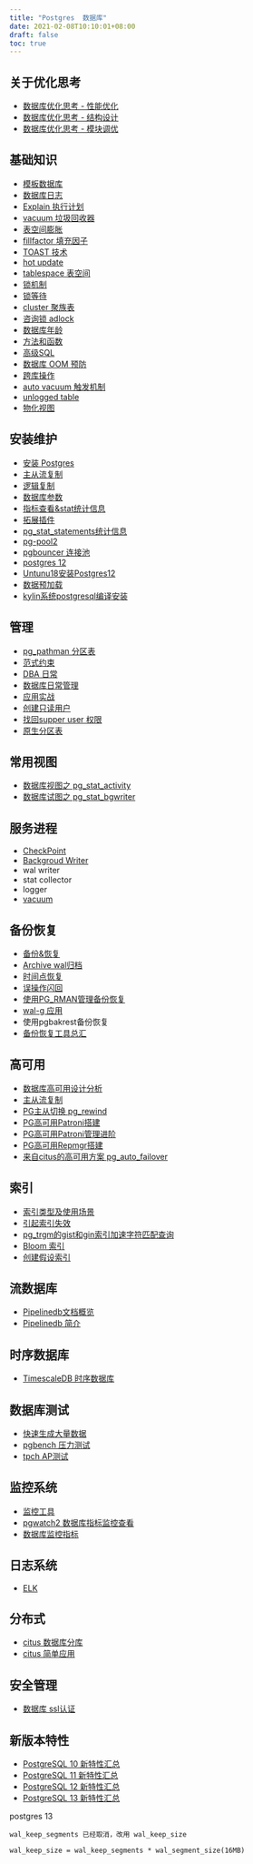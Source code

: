 ```yaml
---
title: "Postgres  数据库"
date: 2021-02-08T10:10:01+08:00
draft: false
toc: true
---
```



## 关于优化思考

- [数据库优化思考 - 性能优化](/postgres/thinking_in_db_performance)
- [数据库优化思考 - 结构设计](/postgres/thinking_in_db_fd)
- [数据库优化思考 - 模块调优](/postgres/thinking_in_db_tune)

## 基础知识

- [模板数据库](/postgres/template)
- [数据库日志](/postgres/log)
- [Explain 执行计划](/postgres/explain)
- [vacuum 垃圾回收器](/postgres/vacuum)
- [表空间膨胀](/postgres/pgstattuple)
- [fillfactor 填充因子](/postgres/fillfactor)
- [TOAST 技术](/postgres/toast)
- [hot update](/postgres/hotupdate)
- [tablespace 表空间](/postgres/tablespace)
- [锁机制](/postgres/pg_lock)
- [锁等待](/postgres/lock_wait)
- [cluster 聚族表](/postgres/cluster)
- [咨询锁 adlock](/postgres/adlock)
- [数据库年龄](/postgres/pgage)
- [方法和函数](/postgres/functionsandoperators)
- [高级SQL](/postgres/high_level_sql)
- [数据库 OOM 预防](/postgres/oom)
- [跨库操作](/postgres/pg_fdw)
- [auto vacuum 触发机制](/postgres/auto_vacuum_trigger)
- [unlogged table](/postgres/unlogged_table)
- [物化视图](/postgres/materialized)

## 安装维护

- [安装 Postgres](/postgres/install01)
- [主从流复制](/postgres/replication01)
- [逻辑复制](/postgres/logical-replication)
- [数据库参数](/postgres/params)
- [指标查看&stat统计信息](/postgres/stat)
- [拓展插件](/postgres/extention)
- [pg_stat_statements统计信息](/postgres/pg_stat_statements)
- [pg-pool2](/postgres/pgpool2)
- [pgbouncer 连接池](/postgres/pgbouncer)
- [postgres 12](/postgres/postgres12)
- [Untunu18安装Postgres12](/postgres/install02)
- [数据预加载](/postgres/pg_prewarm)
- [kylin系统postgresql编译安装](/postgres/compile_kylin)

## 管理

- [pg_pathman 分区表](/postgres/pg_pathman)
- [范式约束](/postgres/normal-form)
- [DBA 日常](/postgres/dba)
- [数据库日常管理](/postgres/daily_management)
- [应用实战](/postgres/awsome-postgres)
- [创建只读用户](/postgres/readonly)
- [找回supper user 权限](/postgres/reback_supper_user)
- [原生分区表](/postgres/partition)

## 常用视图

- [数据库视图之 pg_stat_activity](/postgres/view_pg_stat_activity)
- [数据库试图之 pg_stat_bgwriter](/postgres/view_pg_stat_bgwriter)

## 服务进程

- [CheckPoint](/postgres/checkpoint)
- [Backgroud Writer](/postgres/bgwriter)
- wal writer
- stat collector
- logger 
- [vacuum](/postgres/vacuum)  

## 备份恢复

- [备份&恢复](/postgres/backup_restore)
- [Archive wal归档](/postgres/archive)
- [时间点恢复](/postgres/pitr)
- [误操作闪回](/postgres/reback)
- [使用PG_RMAN管理备份恢复](/postgres/pg_rman)
- [wal-g 应用](/postgres/wal-g)
- 使用pgbakrest备份恢复
- [备份恢复工具总汇](https://wiki.postgresql.org/wiki/Binary_Replication_Tools)

## 高可用

- [数据库高可用设计分析](/postgres/ha_fd)
- [主从流复制](/postgres/replication01)
- [PG主从切换 pg_rewind](/postgres/pg_rewind)
- [PG高可用Patroni搭建](/postgres/patroni)
- [PG高可用Patroni管理进阶](/postgres/patroni02)
- [PG高可用Repmgr搭建](/postgres/repmgr)
- [来自citus的高可用方案 pg_auto_failover ](https://github.com/citusdata/pg_auto_failover)

## 索引

- [索引类型及使用场景](/postgres/index01)
- [引起索引失效](/postgres/index-invalid)
- [pg_trgm的gist和gin索引加速字符匹配查询](/postgres/pg_trgm)
- [Bloom 索引](/postgres/index-bloom)
- [创建假设索引](https://github.com/HypoPG/hypopg)

## 流数据库

- [Pipelinedb文档概览](/postgres/pipelinedb01)
- [Pipelinedb 简介](/postgres/pipelinedb02)

## 时序数据库

- [TimescaleDB 时序数据库](/postgres/timescaledb)

## 数据库测试

- [快速生成大量数据](/postgres/insert01)
- [pgbench 压力测试](/postgres/pgbench)
- [tpch AP测试](/postgres/tpch)

## 监控系统

- [监控工具](/postgres/monitor)
- [pgwatch2 数据库指标监控查看](/postgres/pgwatch2)
- [数据库监控指标](/postgres/monitor_explain)

## 日志系统
 
- [ELK](/postgres/pg_elk)

## 分布式

- [citus 数据库分库](/postgres/pg_citus)
- [citus 简单应用](/postgres/citus01)

## 安全管理

- [数据库 ssl认证](/postgres/ssl)

## 新版本特性

- [PostgreSQL 10 新特性汇总](https://postgres.fun/20170710155008.html)
- [PostgreSQL 11 新特性汇总](https://postgres.fun/20181102084300.html)
- [PostgreSQL 12 新特性汇总](https://postgres.fun/20190809161300.html)
- [PostgreSQL 13 新特性汇总](https://postgres.fun/20200724165800.html)

postgres 13
```
wal_keep_segments 已经取消，改用 wal_keep_size

wal_keep_size = wal_keep_segments * wal_segment_size(16MB) 
```
